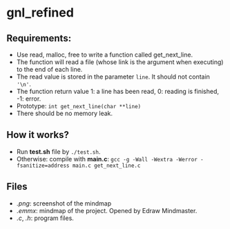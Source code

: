 # gnl_refined
## Requirements:
- Use read, malloc, free to write a function called get_next_line.
- The function will read a file (whose link is the argument when executing) to the end of each line.
- The read value is stored in the parameter `line`. It should not contain `'\n'`.
- The function return value 1: a line has been read, 0: reading is finished, -1: error.
- Prototype: `int get_next_line(char **line)`
- There should be no memory leak.
## How it works?
- Run **test.sh** file by `./test.sh`.
- Otherwise: compile with **main.c**: `gcc -g -Wall -Wextra -Werror -fsanitize=address main.c get_next_line.c`
## Files
- *.png*: screenshot of the mindmap
- *.emmx*: mindmap of the project. Opened by Edraw Mindmaster.
- *.c*, *.h*: program files.

